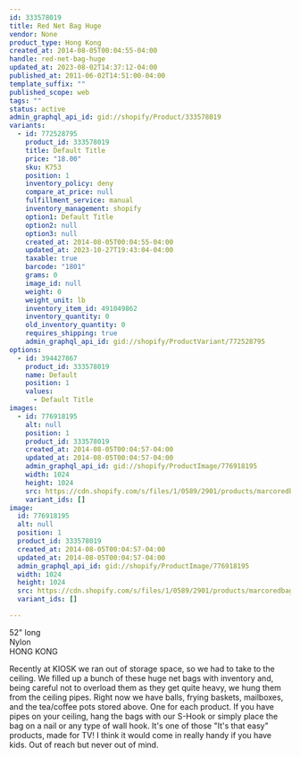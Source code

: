 ```yaml
---
id: 333578019
title: Red Net Bag Huge
vendor: None
product_type: Hong Kong
created_at: 2014-08-05T00:04:55-04:00
handle: red-net-bag-huge
updated_at: 2023-08-02T14:37:12-04:00
published_at: 2011-06-02T14:51:00-04:00
template_suffix: ""
published_scope: web
tags: ""
status: active
admin_graphql_api_id: gid://shopify/Product/333578019
variants:
  - id: 772528795
    product_id: 333578019
    title: Default Title
    price: "18.00"
    sku: K753
    position: 1
    inventory_policy: deny
    compare_at_price: null
    fulfillment_service: manual
    inventory_management: shopify
    option1: Default Title
    option2: null
    option3: null
    created_at: 2014-08-05T00:04:55-04:00
    updated_at: 2023-10-27T19:43:04-04:00
    taxable: true
    barcode: "1801"
    grams: 0
    image_id: null
    weight: 0
    weight_unit: lb
    inventory_item_id: 491049862
    inventory_quantity: 0
    old_inventory_quantity: 0
    requires_shipping: true
    admin_graphql_api_id: gid://shopify/ProductVariant/772528795
options:
  - id: 394427867
    product_id: 333578019
    name: Default
    position: 1
    values:
      - Default Title
images:
  - id: 776918195
    alt: null
    position: 1
    product_id: 333578019
    created_at: 2014-08-05T00:04:57-04:00
    updated_at: 2014-08-05T00:04:57-04:00
    admin_graphql_api_id: gid://shopify/ProductImage/776918195
    width: 1024
    height: 1024
    src: https://cdn.shopify.com/s/files/1/0589/2901/products/marcoredbag.jpeg?v=1407211497
    variant_ids: []
image:
  id: 776918195
  alt: null
  position: 1
  product_id: 333578019
  created_at: 2014-08-05T00:04:57-04:00
  updated_at: 2014-08-05T00:04:57-04:00
  admin_graphql_api_id: gid://shopify/ProductImage/776918195
  width: 1024
  height: 1024
  src: https://cdn.shopify.com/s/files/1/0589/2901/products/marcoredbag.jpeg?v=1407211497
  variant_ids: []

---
```


52" long  
Nylon  
HONG KONG

Recently at KIOSK we ran out of storage space, so we had to take to the ceiling. We filled up a bunch of these huge net bags with inventory and, being careful not to overload them as they get quite heavy, we hung them from the ceiling pipes. Right now we have balls, frying baskets, mailboxes, and the tea/coffee pots stored above. One for each product. If you have pipes on your ceiling, hang the bags with our S-Hook or simply place the bag on a nail or any type of wall hook. It's one of those "It's that easy" products, made for TV! I think it would come in really handy if you have kids. Out of reach but never out of mind.